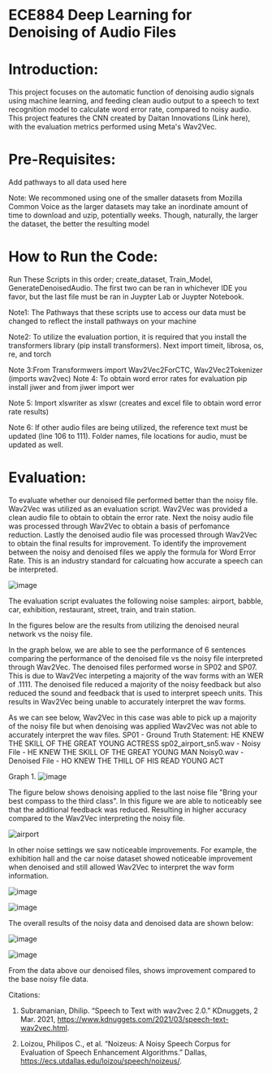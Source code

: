 # ECE884 Deep Learning for Denoising of Audio Files
# Introduction:
This project focuses on the automatic function of denoising audio signals using machine learning, and feeding clean audio output to a speech to text recognition model to calculate word error rate, compared to noisy audio.
This project features the CNN created by Daitan Innovations (Link here), with the evaluation metrics performed using Meta's Wav2Vec. 
# Pre-Requisites:
Add pathways to all data used here

Note: We recommoned using one of the smaller datasets from Mozilla Common Voice as the larger datasets may take an inordinate amount of time to download and uzip, potentially weeks. Though, naturally, the larger the dataset, the better the resulting model
# How to Run the Code:
Run These Scripts in this order; create_dataset, Train_Model, GenerateDenoisedAudio. The first two can be ran in whichever IDE you favor, but the last file must be ran in Juypter Lab or Juypter Notebook.

Note1: The Pathways that these scripts use to access our data must be changed to reflect the install pathways on your machine


Note2: To utilize the evaluation portion, it is required that you install the transformers library (pip install transformers). Next import timeit, librosa, os, re, and torch

Note 3:From Transformwers import Wav2Vec2ForCTC, Wav2Vec2Tokenizer (imports wav2vec)
Note 4: To obtain word error rates for evaluation pip install jiwer and from jiwer import wer

Note 5: Import xlswriter as xlswr (creates and excel file to obtain word error rate results)

Note 6: If other audio files are being utilized, the reference text must be updated (line 106 to 111). Folder names, file locations for audio, must be updated as well.





# Evaluation:
To evaluate whether our denoised file performed better than the noisy file. Wav2Vec was utilized as an evaluation script. Wav2Vec was provided a clean audio file to obtain to obtain the error rate. Next the noisy audio file was processed through Wav2Vec to obtain a basis of perfomance reduction. Lastly the denoised audio file was processed through Wav2Vec to obtain the final results for improvement. To identify the improvement between the noisy and denoised files we apply the formula for Word Error Rate. This is an industry standard for calcuating how accurate a speech can be interpreted. 

![image](https://user-images.githubusercontent.com/101994705/166613580-ffccccb4-6b35-41b4-ae74-74e1a8a0e84c.png)

The evaluation script evaluates the following noise samples: airport, babble, car, exhibition, restaurant, street, train, and train station.


In the figures below are the results from utilizing the denoised neural network vs the noisy file. 

In the graph below, we are able to see the performance of 6 sentences comparing the performance of the denoised file vs the noisy file interpreted through Wav2Vec. 
The denoised files performed worse in SP02 and SP07. This is due to Wav2Vec interpeting a majority of the wav forms with an WER of .1111. The denoised file reduced a majority of the noisy feedback but also reduced the sound and feedback that is used to interpret speech units. This results in Wav2Vec being unable to accurately interpret the wav forms. 


As we can see below, Wav2Vec in this case was able to pick up a majority of the noisy file but when denoising was applied Wav2Vec was not able to accurately interpret the wav files. 
SP01 - Ground Truth Statement: HE KNEW THE SKILL OF THE GREAT YOUNG ACTRESS
sp02_airport_sn5.wav - Noisy File - HE KNEW THE SKILL OF THE GREAT YOUNG MAN
Noisy0.wav - Denoised File - HO KNEW THE THILL OF HIS READ YOUNG ACT

Graph 1.
![image](https://user-images.githubusercontent.com/101994705/166605282-3c81673a-243c-4b6a-8c99-3939159a5726.png)


The figure below shows denoising applied to the last noise file "Bring your best compass to the third class". In this figure we are able to noticeably see that the additional feedback was reduced. Resulting in higher accuracy compared to the Wav2Vec interpreting the noisy file. 

![airport](https://user-images.githubusercontent.com/101994705/166605330-7dcf9cbd-f5f6-45e4-9295-6b7a621f29f5.PNG)


In other noise settings we saw noticeable improvements. For example, the exhibition hall and the car noise dataset showed noticeable improvement when denoised and still allowed Wav2Vec to interpret the wav form information. 

![image](https://user-images.githubusercontent.com/101994705/166609671-905ed608-bb5e-4362-8c76-87c3a5e5e165.png)


![image](https://user-images.githubusercontent.com/101994705/166609700-22cecae2-4cd9-4ba6-aaa7-ef21ff2c3c7e.png)

The overall results of the noisy data and denoised data are shown below: 

![image](https://user-images.githubusercontent.com/101994705/166611644-193f9d31-ff32-4de1-87a9-706a7e84f0d7.png)

![image](https://user-images.githubusercontent.com/101994705/166611647-400faf09-4439-4246-a45d-631ec367f51f.png)

From the data above our denoised files, shows improvement compared to the base noisy file data. 

Citations: 
1. Subramanian, Dhilip. “Speech to Text with wav2vec 2.0.” KDnuggets, 2 Mar. 2021, https://www.kdnuggets.com/2021/03/speech-text-wav2vec.html. 

2. Loizou, Philipos C., et al. “Noizeus: A Noisy Speech Corpus for Evaluation of Speech Enhancement Algorithms.” Dallas, https://ecs.utdallas.edu/loizou/speech/noizeus/. 





